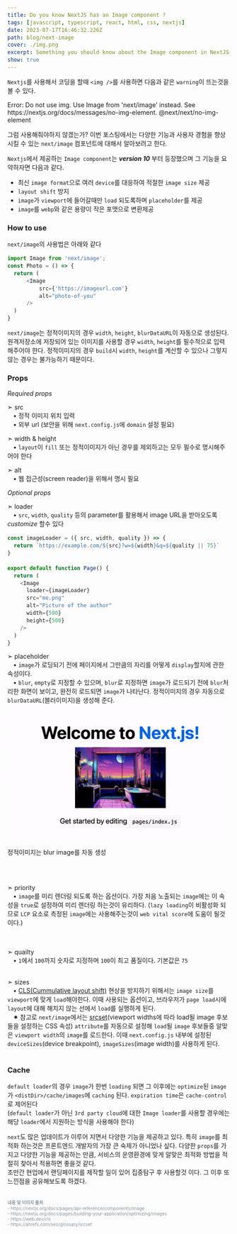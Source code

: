 ```yaml
---
title: Do you know NextJS has an Image component ?
tags: [javascript, typescript, react, html, css, nextjs]
date: 2023-07-17T16:46:32.226Z
path: blog/next-image
cover: ./img.png
excerpt: Something you should know about the Image component in NextJS
show: true
---
```


`Nextjs`를 사용해서 코딩을 할때 `<img />`를 사용하면 다음과 같은 `warning`이 뜨는것을 볼 수 있다.

<div class="quote">
Error: Do not use img. Use Image from 'next/image' instead. See https://nextjs.org/docs/messages/no-img-element.  @next/next/no-img-element
</div>

그럼 사용해줘야하지 않겠는가? 이번 포스팅에서는 다양한 기능과 사용자 경험을 향상시킬 수 있는 `next/image` 컴포넌트에 대해서 알아보려고 한다.  

`Nextjs`에서 제공하는 `Image component`는 _**version 10**_ 부터 등장했으며 그 기능을 요약하자면 다음과 같다. 
- 최신 `image format`으로 여러 `device`를 대응하여 적절한 `image size` 제공
- `layout shift` 방지 
- `image`가 `viewport`에 들어갈때만 `load` 되도록하며 `placeholder`를 제공
- `image`를 `webp`와 같은 용량이 작은 포맷으로 변환제공 


### How to use
`next/image`의 사용법은 아래와 같다
```javascript
import Image from 'next/image';
const Photo = () => {
  return (
      <Image
          src={'https://imageurl.com'}
          alt="photo-of-you"
      />
  )
}
```

`next/image`는 정적이미지의 경우 `width`, `height`, `blurDataURL`이 자동으로 생성된다. 원격저장소에 저장되어 있는 이미지를 사용할 경우 `width`, `height`를 필수적으로 입력해주어야 한다. 정적이미지의 경우 `build`시 `width`, `height`를 계산할 수 있으나 그렇지 않는 경우는 불가능하기 때문이다.

### Props
_Required props_  

➣ src  
ㅤ• 정적 이미지 위치 입력  
ㅤ• 외부 url (보안을 위해 `next.config.js`에 `domain` 설정 필요)
   <br/>

➣ width & height  
ㅤ• `layout`이 `fill` 또는 정적이미지가 아닌 경우를 제외하고는 모두 필수로 명시해주어야 한다
   <br/>

➣ alt  
ㅤ• 웹 접근성(screen reader)을 위해서 명시 필요

_Optional props_  

➣ loader  
ㅤ• `src`, `width`, `quality` 등의 parameter를 활용해서 image URL을 받아오도록 _customize_ 할수 있다  

```javascript
const imageLoader = ({ src, width, quality }) => {
  return `https://example.com/${src}?w=${width}&q=${quality || 75}`
}
 
export default function Page() {
  return (
    <Image
      loader={imageLoader}
      src="me.png"
      alt="Picture of the author"
      width={500}
      height={500}
    />
  )
}
```

➣ placeholder  
ㅤ• `image`가 로딩되기 전에 페이지에서 그만큼의 자리를 어떻게 `display`할지에 관한 속성이다.  
ㅤ• `blur`, `empty`로 지정할 수 있으며, `blur`로 지정하면 `image`가 로드되기 전에 `blur`처리한 화면이 보이고, 완전히 로드되면 `image`가 나타난다. 정적이미지의 경우 자동으로 `blurDataURL`(블러이미지)을 생성해 준다.

<div class='cypress-gif'>

![blur-example](./capture.gif)
<div class='caption2'>정적이미지는 blur image를 자동 생성</div>
</div>


<br/><br/>

➣ priority  
ㅤ• `image`를 미리 렌더링 되도록 하는 옵션이다. 가장 처음 노출되는 `image`에는 이 속성을 `true`로 설정하여 미리 렌더링 하는것이 유리하다. (`lazy loading`이 비활성화 되므로 `LCP` 요소로 측정된 `image`에는 사용해주는것이 `web vital score`에 도움이 될것이다.)  
<br/><br/>

➣ quailty  
ㅤ• `1`에서 `100`까지 숫자로 지정하며 `100`이 최고 품질이다. 기본값은 `75`
<br/><br/>

➣ sizes  
ㅤ• <a href='https://web.dev/cls/' target="_blank" rel="noopener noreferrer">CLS(Cummulative layout shift)</a> 현상을 방지하기 위해서는 `image size`를 `viewport`에 맞게 `load`해야한다. 이때 사용되는 옵션이고, 브라우저가 `page load`시에 `layout`에 대해 해치지 않는 선에서 `load`를 실행하게 된다.   
ㅤ✷ 참고로 `next/image`에서는 <a href='https://ahrefs.com/seo/glossary/srcset' target="_blank" rel="noopener noreferrer">srcset</a>(viewport widths에 따라 load될 image 후보들을 설정하는 CSS 속성) `attribute`를 자동으로 설정해 `load`될 `image` 후보들중 알맞은 `viewport width`의 `image`를 로드한다. 이때 `next.config.js` 내부에 설정된 `deviceSizes`(device breakpoint), `imageSizes`(image width)를 사용하게 된다.
<br/><br/>

### Cache
`default loader`의 경우 `image`가 한번 `loading` 되면 그 이후에는 `optimize`된 `image`가 `<distDir>/cache/images`에 `caching` 된다. `expiration time`은 `cache-control`로 제어된다  
(`default loader`가 아닌 `3rd party cloud`에 대한 `Image loader`를 사용할 경우에는 해당 `loader`에서 지원하는 방식을 사용해야 한다)


`next`도 많은 업데이트가 이루어 지면서 다양한 기능을 제공하고 있다. 특히 `image`를 최적화 하는것은 프론트엔드 개발자의 가장 큰 숙제가 아니었나 싶다. 다양한 `props`를 가지고 다양한 기능을 제공하는 만큼, 서비스의 운영환경에 맞게 알맞은 최적화 방법을 적절히 찾아서 적용하면 좋을것 같다.  
조만간 현업에서 랜딩페이지를 제작할 일이 있어 집중탐구 후 사용할것 이다. 그 이후 또 느낀점을 공유해보도록 하겠다.


<br/>
<div style="font-size:10px;color:#8b9196;word-break: break-all"><b>내용 및 이미지 출처</b><br/>
- https://nextjs.org/docs/pages/api-reference/components/image<br/>
- https://nextjs.org/docs/pages/building-your-application/optimizing/images<br/>
- https://web.dev/cls<br/>
- https://ahrefs.com/seo/glossary/srcset<br/>
</div>

